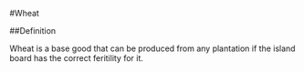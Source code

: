 #Wheat

##Definition

Wheat is a base good that can be produced from any plantation if the island board has the correct feritility for it.
